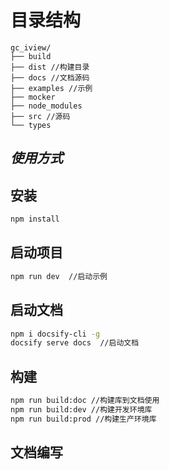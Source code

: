 # 目录结构

```tree
gc_iview/
├── build
├── dist //构建目录
├── docs //文档源码
├── examples //示例
├── mocker
├── node_modules
├── src //源码
└── types
```

## **_使用方式_**

## 安装

```bash
npm install
```

## 启动项目

```bash
npm run dev  //启动示例
```

## 启动文档

```bash
npm i docsify-cli -g
docsify serve docs  //启动文档
```

## 构建

```bash
npm run build:doc //构建库到文档使用
npm run build:dev //构建开发环境库
npm run build:prod //构建生产环境库
```

## 文档编写
